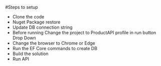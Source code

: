﻿#Steps to setup
- Clone the code
- Nuget Package restore
- Update DB connection string
- Before running Change the project to ProductAPI profile in run button Drop Down
- Change the browser to Chrome or Edge
- Run the EF Core commands to create DB
- Build the solution
- Run API